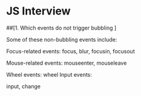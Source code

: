 # JS Interview

##[1. Which events do not trigger bubbling ]

Some of these non-bubbling events include:

Focus-related events:
focus, blur, focusin, focusout

Mouse-related events:
mouseenter, mouseleave

Wheel events:
wheel
Input events:

input, change
